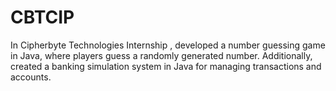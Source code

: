# CBTCIP
In Cipherbyte Technologies Internship , developed a number guessing game in Java, where players guess a randomly generated number. Additionally, created a banking simulation system in Java for managing transactions and accounts.
